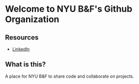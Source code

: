 # Welcome to NYU B&F's Github Organization

## Resources
- [LinkedIn](https://www.linkedin.com/company/bf-nyu/?lipi=urn%3Ali%3Apage%3Ad_flagship3_search_srp_all%3Bdns%2F3a8eSFa%2FskfPAbZSHA%3D%3D)

## What is this?

A place for NYU B&F to share code and collaborate on projects.
